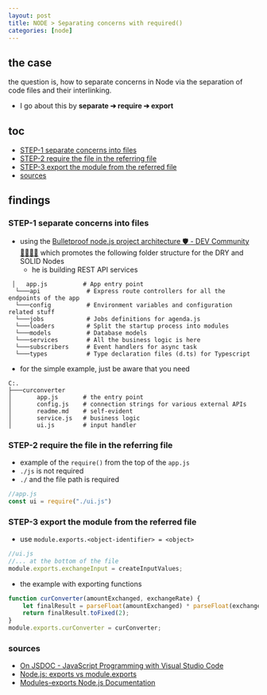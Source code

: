 ```yaml
---
layout: post
title: NODE > Separating concerns with required()
categories: [node]
---
```

## the case	
the question is, how to separate concerns in Node via the separation of code files and their interlinking.

* I go about this by **separate ➔ require ➔ export**

## toc
<!-- TOC -->

- [STEP-1 separate concerns into files](#step-1-separate-concerns-into-files)
- [STEP-2 require the file in the referring file](#step-2-require-the-file-in-the-referring-file)
- [STEP-3 export the module from the referred file](#step-3-export-the-module-from-the-referred-file)
- [sources](#sources)

<!-- /TOC -->

## findings
### STEP-1 separate concerns into files
* using the [Bulletproof node.js project architecture 🛡️ - DEV Community 👩‍💻👨‍💻](https://dev.to/santypk4/bulletproof-node-js-project-architecture-4epf) which promotes the following folder structure for the DRY and SOLID Nodes
    * he is building REST API services

```
 │   app.js          # App entry point
  └───api             # Express route controllers for all the endpoints of the app
  └───config          # Environment variables and configuration related stuff
  └───jobs            # Jobs definitions for agenda.js
  └───loaders         # Split the startup process into modules
  └───models          # Database models
  └───services        # All the business logic is here
  └───subscribers     # Event handlers for async task
  └───types           # Type declaration files (d.ts) for Typescript

```

* for the simple example, just be aware that you need

```
C:.
├───curconverter
│       app.js       # the entry point
│       config.js    # connection strings for various external APIs
│       readme.md    # self-evident
│       service.js   # business logic
│       ui.js        # input handler
```

### STEP-2 require the file in the referring file
* example of the `require()` from the top of the `app.js`
* `./js` is not required
* `./` and the file path is required
```js
//app.js
const ui = require("./ui.js")
```

### STEP-3 export the module from the referred file
* use `module.exports.<object-identifier> = <object>`

```js
//ui.js
//... at the bottom of the file
module.exports.exchangeInput = createInputValues;
```

* the example with exporting functions

```js
function curConverter(amountExchanged, exchangeRate) {
    let finalResult = parseFloat(amountExchanged) * parseFloat(exchangeRate);
    return finalResult.toFixed(2);
}
module.exports.curConverter = curConverter;
```

### sources
* [On JSDOC - JavaScript Programming with Visual Studio Code](https://code.visualstudio.com/docs/languages/javascript#_jsdoc-support)
* [Node.js: exports vs module.exports](https://www.hacksparrow.com/nodejs/exports-vs-module-exports.html)
* [Modules-exports Node.js Documentation](https://nodejs.org/api/modules.html#modules_module_exports)

